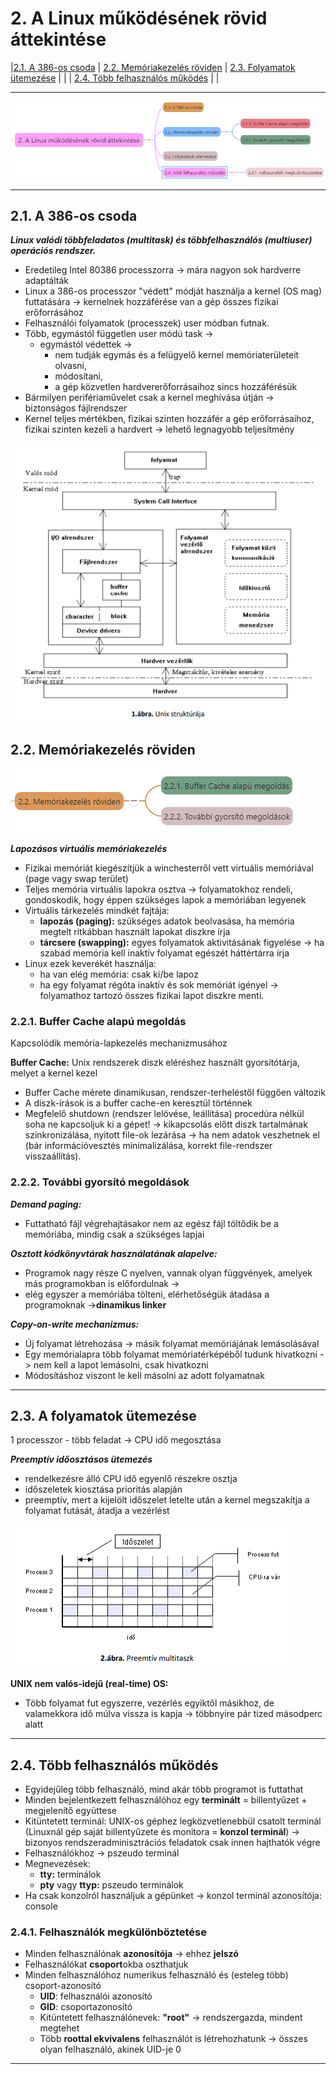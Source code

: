 # 2. A Linux működésének rövid áttekintése

|[2.1. A 386-os csoda](#21-a-386-os-csoda) | [2.2. Memóriakezelés röviden](#22-memóriakezelés-röviden) | [2.3. Folyamatok ütemezése](#23-a-folyamatok-ütemezése) |
| | [2.4. Több felhasználós működés](#24-több-felhasználós-működés) | |

---

![2](images/2.png)

---

## 2.1. A 386-os csoda

***Linux valódi többfeladatos (multitask) és többfelhasználós (multiuser) operációs rendszer.***

* Eredetileg Intel 80386 processzorra -> mára nagyon sok hardverre adaptálták
* Linux a 386-os processzor "védett" módját használja a kernel (OS mag) futtatására -> kernelnek hozzáférése van a gép összes fizikai erőforrásához
* Felhasználói folyamatok (processzek) user módban futnak.
* Több, egymástól független user módú task -> 
  * egymástól védettek -> 
    * nem tudják egymás és a felügyelő kernel memóriaterületeit olvasni,
    * módosítani,
    * a gép közvetlen hardvererőforrásaihoz sincs hozzáférésük
* Bármilyen perifériaművelet csak a kernel meghívása útján -> biztonságos fájlrendszer
* Kernel teljes mértékben, fizikai szinten hozzáfér a gép erőforrásaihoz, fizikai szinten kezeli a hardvert -> lehető legnagyobb teljesítmény

![2.1](images/2.1.png)

## 2.2. Memóriakezelés röviden

![2.2](images/2.2.png)

***Lapozásos virtuális memóriakezelés***
* Fizikai memóriát kiegészítjük a winchesterről vett virtuális memóriával (page vagy swap terület)
* Teljes memória virtuális lapokra osztva -> folyamatokhoz rendeli, gondoskodik, hogy éppen szükséges lapok a memóriában legyenek
* Virtuális tárkezelés mindkét fajtája:
  * **lapozás (paging):** szükséges adatok beolvasása, ha memória megtelt ritkábban használt lapokat diszkre írja
  * **tárcsere (swapping):** egyes folyamatok aktivitásának figyelése -> ha szabad memória kell inaktív folyamat egészét háttértárra írja
* Linux ezek keverékét használja:
  * ha van elég memória: csak ki/be lapoz
  * ha egy folyamat régóta inaktív és sok memóriát igényel -> folyamathoz tartozó összes fizikai lapot diszkre menti.

### 2.2.1. Buffer Cache alapú megoldás

Kapcsolódik memória-lapkezelés mechanizmusához

**Buffer Cache:** Unix rendszerek diszk eléréshez használt gyorsítótárja, melyet a kernel kezel
* Buffer Cache mérete dinamikusan, rendszer-terheléstől függően változik
* A diszk-írások is a buffer cache-en keresztül történnek
* Megfelelő shutdown (rendszer lelövése, leállítása) procedúra nélkül soha ne kapcsoljuk ki a gépet! -> kikapcsolás előtt diszk tartalmának szinkronizálása, nyitott file-ok lezárása -> ha nem adatok veszhetnek el (bár információvesztés minimalizálása, korrekt file-rendszer visszaállítás).

### 2.2.2. További gyorsító megoldások

***Demand paging:***
* Futtatható fájl végrehajtásakor nem az egész fájl töltődik be a memóriába, mindig csak a szükséges lapjai

***Osztott kódkönyvtárak használatának alapelve:***
* Programok nagy része C nyelven, vannak olyan függvények, amelyek más programokban is előfordulnak ->
* elég egyszer a memóriába tölteni, elérhetőségük átadása a programoknak ->**dinamikus linker**

***Copy-on-write mechanizmus:***
* Új folyamat létrehozása -> másik folyamat memóriájának lemásolásával
* Egy memórialapra több folyamat memóriatérképéből tudunk hivatkozni -> nem kell a lapot lemásolni, csak hivatkozni
* Módosításhoz viszont le kell másolni az adott folyamatnak

---

## 2.3. A folyamatok ütemezése

1 processzor - több feladat -> CPU idő megosztása

***Preemptív időosztásos ütemezés***
* rendelkezésre álló CPU idő egyenlő részekre osztja
* időszeletek kiosztása prioritás alapján
* preemptív, mert a kijelölt időszelet letelte után a kernel megszakítja a folyamat futását, átadja a vezérlést

![2.3](images/2.3.png)

**UNIX nem valós-idejű (real-time) OS:**
* Több folyamat fut egyszerre, vezérlés egyiktől másikhoz, de valamekkora idő múlva vissza is kapja -> többnyire pár tized másodperc alatt

---

## 2.4. Több felhasználós működés

* Egyidejűleg több felhasználó, mind akár több programot is futtathat
* Minden bejelentkezett felhasználóhoz egy **terminált** = billentyűzet + megjelenítő együttese
* Kitüntetett terminál: UNIX-os géphez legközvetlenebbül csatolt terminál (Linuxnál gép saját billentyűzete és monitora = **konzol terminál**) -> bizonyos rendszeradminisztrációs feladatok csak innen hajthatók végre
* Felhasználókhoz -> pszeudo terminál
* Megnevezések:
  * **tty:** terminálok
  * **pty** vagy **ttyp:** pszeudo terminálok
* Ha csak konzolról használjuk a gépünket -> konzol terminál azonosítója: console

### 2.4.1. Felhasználók megkülönböztetése

* Minden felhasználónak **azonosítója** -> ehhez **jelszó**
* Felhasználókat **csoport**okba oszthatjuk
* Minden felhasználóhoz numerikus felhasználó és (esteleg több) csoport-azonosító
  * **UID**: felhasználói azonosító
  * **GID**: csoportazonosító
  * Kitüntetett felhasználónevek: **"root"** -> rendszergazda, mindent megtehet
  * Több **roottal ekvivalens** felhasználót is létrehozhatunk -> összes olyan felhasználó, akinek UID-je 0

---